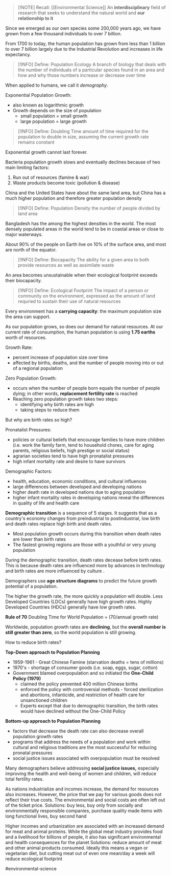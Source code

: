 
> [!NOTE] Recall: [[Environmental Science]]
> An **interdisciplinary** field of research that seeks to understand the natural world and **our relationship to it**

Since we emerged as our own species some 200,000 years ago, we have grown from a few thousand individuals to over 7 billion.

From 1700 to today, the human population has grown from less than 1 billion to over 7 billion largely due to the Industrial Revolution and increases in life expectancy.


> [!INFO] Define: Population Ecology
> A branch of biology that deals with the number of individuals of a particular species found in an area and how and why those numbers increase or decrease over time

When applied to humans, we call it *demography*.

Exponential Population Growth:
- also known as logarithmic growth
- Growth depends on the size of population
	- small population = small growth
	- large population = large growth

> [!INFO] Define: Doubling Time
> amount of time required for the population to double in size, assuming the current growth rate remains constant

Exponential growth cannot last forever.

Bacteria population growth slows and eventually declines because of two main limiting factors:
1. Run out of resources (famine & war)
2. Waste products become toxic (pollution & disease)

China and the United States have about the same land area, but China has a much higher population and therefore greater population density

> [!INFO] Define: Population Density
> the number of people divided by land area

Bangladesh has the among the highest densities in the world.
The most densely populated areas in the world tend to be in coastal areas or close to major waterways.

About 90% of the people on Earth live on 10% of the surface area, and most are north of the equator.

> [!INFO] Define: Biocapacity
> The ability for a given area to both provide resources as well as assimilate waste

An area becomes unsustainable when their ecological footprint exceeds their biocapacity.

> [!INFO] Define: Ecological Footprint
> The impact of a person or community on the environment, expressed as the amount of land requried to sustain their use of natural resources

Every environment has a **carrying capacity**: the maximum population size the area can support.

As our population grows, so does our demand for natural resources. At our current rate of consumption, the human population is using **1.75 earths** worth of resources.

Growth Rate:
- percent increase of population size over time
- affected by births, deaths, and the number of people moving into or out of a regional population

Zero Population Growth:
- occurs when the number of people born equals the number of people dying; in other words, **replacement fertility rate** is reached
- Reaching zero population growth takes two steps:
	- identifying why birth rates are high
	- taking steps to reduce them

But why are birth rates so high?

Pronatalist Pressures:
- policies or cultural beliefs that encourage families to have more children (i.e. work the family farm, tend to household chores, care for aging parents, religious beliefs, high prestige or social status)
- agrarian societies tend to have high pronatalist pressures
- high infant mortality rate and desire to have survivors

Demographic Factors:
- health, education, economic conditions, and cultural influences
- large differences between developed and developing nations
- higher death rate in developed nations due to aging population
- higher infant mortality rates in developing nations reveal the differences in quality of life and health care

**Demographic transition** is a sequence of 5 stages. It suggests that as a country's economy changes from preindustrial to postindustrial, low birth and death rates replace high birth and death rates.
- Most population growth occurs during this transition when death rates are lower than birth rates
- The fastest growing regions are those with a youthful or very young population

During the demographic transition, death rates decease before birth rates. This is because death rates are influenced more by advances in technology and birth rates are more influenced by culture .

Demographers use **age structure diagrams** to predict the future growth potential of a population.

The higher the growth rate, the more quickly a population will double.
Less Developed Countries (LDCs) generally have high growth rates.
Highly Developed Countries (HDCs) generally have low growth rates.

**Rule of 70**
Doubling Time for World Population = $(70/\text{annual growth rate})$

Worldwide, population growth rates are **declining**, but the **overall number is still greater than zero**, so the world population is still growing. 

How to reduce birth rates?

**Top-Down approach to Population Planning**
- 1959-1961 - Great Chinese Famine (starvation deaths = tens of millions)
- 1970's - shortage of consumer goods (i.e. soap, eggs, sugar, cotton)
- Government blamed overpopulation and so initiated the **One-Child Policy (1979)**
	- claimed the policy prevented 400 million Chinese births
	- enforced the policy with controversial methods - forced sterilization and abortions, infanticide, and restriction of health care for unsanctioned children
	- Experts except that due to demographic transition, the birth rates would have declined without the One-Child Policy

**Bottom-up approach to Population Planning**
- factors that decrease the death rate can also decrease overall population growth rates
- programs that address the needs of a population and work within cultural and religious traditions are the most successful for reducing pronatal pressures
- social justice issues associated with overpopulation must be resolved

Many demographers believe addressing **social justice issues,** especially improving the health and well-being of women and children, will reduce total fertility rates.

As nations industrialize and incomes increase, the demand for resources also increases. However, the price that we pay for various goods does not reflect their true costs. The environmental and social costs are often left out of the ticket price.
	Solutions: buy less, buy only from socially and environmentally responsible companies, purchase quality made items with long functional lives, buy second hand

Higher incomes and urbanization are associated with an increased demand for meat and animal proteins. While the global meat industry provides food and a livelihood for billions of people, it also has significant environmental and health consequences for the planet
	Solutions: reduce amount of meat and other animal products consumed. Ideally this means a vegan or vegetarian diet, but cutting meat out of even one mean/day a week will reduce ecological footprint



#environmental-science